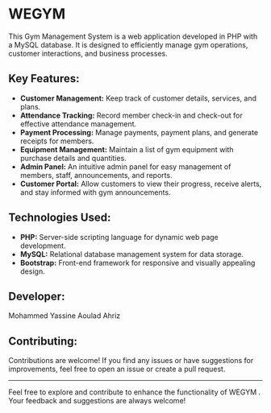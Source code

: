 # WEGYM

This Gym Management System is a web application developed in PHP with a MySQL database. It is designed to efficiently manage gym operations, customer interactions, and business processes.

## Key Features:

- **Customer Management:** Keep track of customer details, services, and plans.
- **Attendance Tracking:** Record member check-in and check-out for effective attendance management.
- **Payment Processing:** Manage payments, payment plans, and generate receipts for members.
- **Equipment Management:** Maintain a list of gym equipment with purchase details and quantities.
- **Admin Panel:** An intuitive admin panel for easy management of members, staff, announcements, and reports.
- **Customer Portal:** Allow customers to view their progress, receive alerts, and stay informed with gym announcements.

## Technologies Used:

- **PHP:** Server-side scripting language for dynamic web page development.
- **MySQL:** Relational database management system for data storage.
- **Bootstrap:** Front-end framework for responsive and visually appealing design.

## Developer:

Mohammed Yassine Aoulad Ahriz


## Contributing:

Contributions are welcome! If you find any issues or have suggestions for improvements, feel free to open an issue or create a pull request.

---

Feel free to explore and contribute to enhance the functionality of  WEGYM . Your feedback and suggestions are always welcome!
